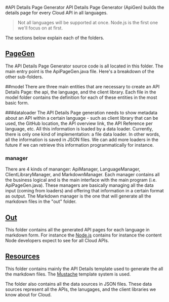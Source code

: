 #API Details Page Generator
API Details Page Generator (ApiGen) builds the details page for every Cloud API in all languages.

> Not all languages will be supported at once. Node.js is the first one we'll focus on at first.

The sections below explain each of the folders.

## [PageGen](https://github.com/rok987/ApiGen/tree/master/src/com/api/pagegen)
The API Details Page Generator source code is all located in this folder. The main entry point is the ApiPageGen.java file. Here's a breakdown of the other sub-folders.

##model
There are three main entities that are necessary to create an API Details Page: the api, the language, and the client library. Each file in the model folder contains the definition for each of these entities in the most basic form.

###dataloader
The API Details Page generation needs to show metadata about an API within a certain language - such as client library that can be used, the GitHub location, the API overview link, the API Reference per language, etc. All this information is loaded by a data loader. Currently, there is only one kind of implementation: a file data loader. In other words, all the information is saved in JSON files. We can add more loaders in the future if we can retrieve this information programmatically for instance.

### manager
There are 4 kinds of mananger: ApiManager, LanguageManager, ClientLibraryManager, and MarkdownManager. Each manager contains all the business logical and is the main interface with the main program (i.e. ApiPageGen.java). These managers are basically managing all the data input (coming from loaders) and offering that information in a certain format as output. The Markdown manager is the one that will generate all the markdown files in the "out" folder.

## [Out](https://github.com/rok987/ApiGen/tree/master/out)
This folder contains all the generated API pages for each language in markdown form. For instance the [Node.js](https://github.com/rok987/ApiGen/tree/master/out/Node.js) contains for instance the content Node developers expect to see for all Cloud APIs.

## [Resources](https://github.com/rok987/ApiGen/tree/master/resources)
This folder contains mainly the API Details template used to generate the all the markdown files. The [Mustache](https://github.com/spullara/mustache.java) template system is used.

The folder also contains all the data sources in JSON files. These data sources represent all the APIs, the lanugages, and the client libraries we know about for Cloud.